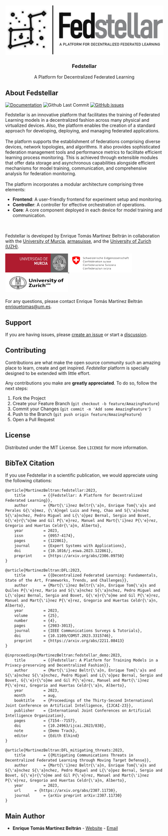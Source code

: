<!-- PROJECT LOGO -->
<br>
<p align="center">
  <a href="https://github.com/enriquetomasmb/fedstellar">
    <img src="docs/_static/fedstellar-logo.jpg" alt="fedstellar">
  </a>
  <h3 align="center">Fedstellar</h3>

  <p align="center">
    A Platform for Decentralized Federated Learning
    <br>
  </p>
</p>

## About Fedstellar

[![Documentation](https://img.shields.io/badge/docs-latest-brightgreen.svg?style=flat)](https://fedstellar.enriquetomasmb.com)
![Github Last Commit](https://img.shields.io/github/last-commit/enriquetomasmb/fedstellar)
[![GitHub issues](https://img.shields.io/github/issues/enriquetomasmb/fedstellar)](https://github.com/enriquetomasmb/fedstellar/issues)

Fedstellar is an innovative platform that facilitates the training of Federated Learning models in a decentralized fashion across many physical and virtualized devices. Also, the platform enables the creation of a standard approach for developing, deploying, and managing federated applications.
<br><br>
The platform supports the establishment of federations comprising diverse devices, network topologies, and algorithms. It also provides sophisticated federation management tools and performance metrics to facilitate efficient learning process monitoring. This is achieved through extensible modules that offer data storage and asynchronous capabilities alongside efficient mechanisms for model training, communication, and comprehensive analysis for federation monitoring.
<br><br>
The platform incorporates a modular architecture comprising three elements:

- **Frontend**: A user-friendly frontend for experiment setup and monitoring.
- **Controller**: A controller for effective orchestration of operations.
- **Core**: A core component deployed in each device for model training and communication.


<br><br>
Fedstellar is developed by Enrique Tomás Martínez Beltrán in collaboration with the [University of Murcia](https://www.um.es/en), [armasuisse](https://www.armasuisse.ch/en), and the [University of Zurich (UZH)](https://www.uzh.ch/).

<a href="https://um.es">
  <img src="docs/_static/umu.jpg" alt="University of Murcia" width="200" height="60">
</a>
<a href="https://www.armasuisse.ch/en">
  <img src="docs/_static/armasuisse.jpg" alt="armasuisse" width="200" height="60">
</a>
<a href="https://www.uzh.ch/">
  <img src="docs/_static/uzh.jpg" alt="University of Zurich" width="200" height="60">
</a>
<br><br>
For any questions, please contact Enrique Tomás Martínez Beltrán <a href="mailto:enriquetomas@um.es">enriquetomas@um.es</a>.


## Support

If you are having issues, please [create an issue](https://github.com/enriquetomasmb/fedstellar/issues) or start a [discussion](https://github.com/enriquetomasmb/fedstellar/discussions).


## Contributing

Contributions are what make the open source community such an amazing place to learn, create and get inspired. _Fedstellar_ platform is specially designed to be extended with little effort.

Any contributions you make are **greatly appreciated**. To do so, follow the next steps:

1. Fork the Project
2. Create your Feature Branch (`git checkout -b feature/AmazingFeature`)
3. Commit your Changes (`git commit -m 'Add some AmazingFeature'`)
4. Push to the Branch (`git push origin feature/AmazingFeature`)
5. Open a Pull Request


## License

Distributed under the MIT License. See `LICENSE` for more information.

## BibTeX Citation

If you use Fedstellar in a scientific publication, we would appreciate using the following citations:

```
@article{MartinezBeltran:fedstellar:2023,
	title        = {{Fedstellar: A Platform for Decentralized Federated Learning}},
	author       = {Mart{\'i}nez Beltr{\'a}n, Enrique Tom{\'a}s and Perales G{\'o}mez, {\'A}ngel Luis and Feng, Chao and S{\'a}nchez S{\'a}nchez, Pedro Miguel and L{\'o}pez Bernal, Sergio and Bovet, G{\'e}r{\^o}me and Gil P{\'e}rez, Manuel and Mart{\'i}nez P{\'e}rez, Gregorio and Huertas Celdr{\'a}n, Alberto},
	year         = 2023,
	issn         = {0957-4174},
	pages        = {122861},
	journal      = {Expert Systems with Applications},
  	doi          = {10.1016/j.eswa.2023.122861},
	preprint     = {https://arxiv.org/abs/2306.09750}
}
```

```
@article{MartinezBeltran:DFL:2023,
	title        = {{Decentralized Federated Learning: Fundamentals, State of the Art, Frameworks, Trends, and Challenges}},
	author       = {Mart{\'i}nez Beltr{\'a}n, Enrique Tom{\'a}s and Quiles P{\'e}rez, Mario and S{\'a}nchez S{\'a}nchez, Pedro Miguel and L{\'o}pez Bernal, Sergio and Bovet, G{\'e}r{\^o}me and Gil P{\'e}rez, Manuel and Mart{\'i}nez P{\'e}rez, Gregorio and Huertas Celdr{\'a}n, Alberto},
	year         = 2023,
  	volume       = {25},
  	number       = {4},
  	pages        = {2983-3013},
	journal      = {IEEE Communications Surveys & Tutorials},
  	doi          = {10.1109/COMST.2023.3315746},
	preprint     = {https://arxiv.org/abs/2211.08413}
}
```

```
@inproceedings{MartinezBeltran:fedstellar_demo:2023,
	title        = {{Fedstellar: A Platform for Training Models in a Privacy-preserving and Decentralized Fashion}},
	author       = {Mart{\'i}nez Beltr{\'a}n, Enrique Tom{\'a}s and S{\'a}nchez S{\'a}nchez, Pedro Miguel and L{\'o}pez Bernal, Sergio and Bovet, G{\'e}r{\^o}me and Gil P{\'e}rez, Manuel and Mart{\'i}nez P{\'e}rez, Gregorio and Huertas Celdr{\'a}n, Alberto},
	year         = 2023,
	month        = aug,
	booktitle    = {Proceedings of the Thirty-Second International Joint Conference on Artificial Intelligence, {IJCAI-23}},
	publisher    = {International Joint Conferences on Artificial Intelligence Organization},
	pages        = {7154--7157},
	doi          = {10.24963/ijcai.2023/838},
	note         = {Demo Track},
	editor       = {Edith Elkind}
}
```

```
@article{MartinezBeltran:DFL_mitigating_threats:2023,
	title        = {{Mitigating Communications Threats in Decentralized Federated Learning through Moving Target Defense}},
	author       = {Mart{\'i}nez Beltr{\'a}n, Enrique Tom{\'a}s and S{\'a}nchez S{\'a}nchez, Pedro Miguel and L{\'o}pez Bernal, Sergio and Bovet, G{\'e}r{\^o}me and Gil P{\'e}rez, Manuel and Mart{\'i}nez P{\'e}rez, Gregorio and Huertas Celdr{\'a}n, Alberto},
	year         = 2023,
	url      = {https://arxiv.org/abs/2307.11730},
	journal      = {arXiv preprint arXiv:2307.11730}
}
```

## Main Author

* **Enrique Tomás Martínez Beltrán** - [Website](https://enriquetomasmb.com) - [Email](mailto:enriquetomas@um.es)
